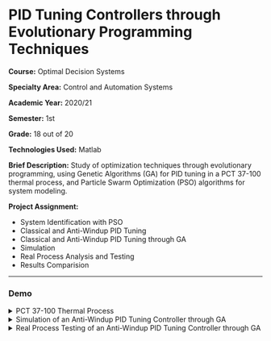 # PID Tuning Controllers through Evolutionary Programming Techniques

**Course:** Optimal Decision Systems

**Specialty Area:** Control and Automation Systems

**Academic Year:** 2020/21

**Semester:** 1st

**Grade:** 18 out of 20

**Technologies Used:** Matlab

**Brief Description:** Study of optimization techniques through evolutionary programming, using Genetic Algorithms (GA) for PID tuning in a PCT 37-100 thermal process, and Particle Swarm Optimization (PSO) algorithms for system modeling.

**Project Assignment:**

- System Identification with PSO
- Classical and Anti-Windup PID Tuning
- Classical and Anti-Windup PID Tuning through GA
- Simulation
- Real Process Analysis and Testing
- Results Comparision

---

### Demo

<details>
 <summary>PCT 37-100 Thermal Process</summary>

![PCT 37-100 Thermal Process](https://user-images.githubusercontent.com/46992334/193124905-803ea2a7-faec-4cbb-ab1e-bd7e19f9f9e5.png)

</details>

<details>
 <summary>Simulation of an Anti-Windup PID Tuning Controller through GA</summary>

![Simulation of an Anti-Windup PID Tuning Controller through GA](https://user-images.githubusercontent.com/46992334/193124901-9843670b-06d2-4d67-84ed-a474d93e4efd.png)

</details>

<details>
 <summary>Real Process Testing of an Anti-Windup PID Tuning Controller through GA</summary>

![Real Process Testing of an Anti-Windup PID Tuning Controller through GA](https://user-images.githubusercontent.com/46992334/193124896-a69edde3-d9b8-4307-945f-9743439bcf30.png)

</details>
